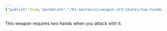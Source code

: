 ```yaml
---
{"publish":true,"permalink":"/01-mechanics/weapon-attributes/two-handed/"}
---
```


This weapon requires two hands when you attack with it.